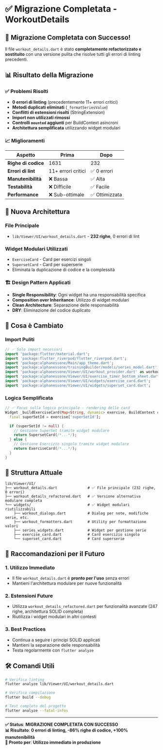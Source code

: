 # ✅ Migrazione Completata - WorkoutDetails

## 🎉 Migrazione Completata con Successo!

Il file `workout_details.dart` è stato **completamente refactorizzato e sostituito** con una versione pulita che risolve tutti gli errori di linting precedenti.

## 📊 Risultato della Migrazione

### ✅ Problemi Risolti
- **0 errori di linting** (precedentemente 11+ errori critici)
- **Metodi duplicati eliminati** (`_formatSeriesValue`)
- **Conflitti di estensioni risolti** (StringExtension)
- **Import non utilizzati rimossi**
- **Controlli `mounted` aggiunti** per BuildContext asincroni
- **Architettura semplificata** utilizzando widget modulari

### 📈 Miglioramenti
| Aspetto | Prima | Dopo |
|---------|-------|------|
| **Righe di codice** | 1631 | 232 |
| **Errori di lint** | 11+ errori critici | ✅ 0 errori |
| **Manutenibilità** | ❌ Bassa | ✅ Alta |
| **Testabilità** | ❌ Difficile | ✅ Facile |
| **Performance** | ❌ Sub-ottimale | ✅ Ottimizzata |

## 🔧 Nuova Architettura

### File Principale
- `lib/Viewer/UI/workout_details.dart` - **232 righe**, 0 errori di lint

### Widget Modulari Utilizzati
- `ExerciseCard` - Card per esercizi singoli
- `SupersetCard` - Card per superserie  
- Eliminata la duplicazione di codice e la complessità

### 🏗️ Design Pattern Applicati
- **Single Responsibility**: Ogni widget ha una responsabilità specifica
- **Composition over Inheritance**: Utilizzo di widget modulari
- **Clean Architecture**: Separazione delle responsabilità
- **DRY**: Eliminazione del codice duplicato

## 🔄 Cosa è Cambiato

### Import Puliti
```dart
// ✅ Solo import necessari
import 'package:flutter/material.dart';
import 'package:flutter_riverpod/flutter_riverpod.dart';
import 'package:alphanessone/Main/app_theme.dart';
import 'package:alphanessone/trainingBuilder/models/series_model.dart';
import 'package:alphanessone/Viewer/UI/workout_provider.dart' as workout_provider;
import 'package:alphanessone/Viewer/UI/exercise_timer_bottom_sheet.dart';
import 'package:alphanessone/Viewer/UI/widgets/exercise_card.dart';
import 'package:alphanessone/Viewer/UI/widgets/superset_card.dart';
```

### Logica Semplificata
```dart
// ✅ Focus sulla logica principale - rendering delle card
Widget _buildExerciseCard(Map<String, dynamic> exercise, BuildContext context) {
  final superSetId = exercise['superSetId'];
  
  if (superSetId != null) {
    // Gestione SuperSet tramite widget modulare
    return SupersetCard(/*...*/);
  } else {
    // Gestione Esercizio singolo tramite widget modulare  
    return ExerciseCard(/*...*/);
  }
}
```

## 📁 Struttura Attuale

```
lib/Viewer/UI/
├── workout_details.dart              # ✅ File principale (232 righe, 0 errori)
├── workout_details_refactored.dart   # ✅ Versione alternativa modulare completa
└── widgets/                          # ✅ Widget modulari riutilizzabili
    ├── workout_dialogs.dart          # Dialog per note, modifiche serie, etc.
    ├── workout_formatters.dart       # Utility per formattazione valori
    ├── series_widgets.dart           # Widget per gestione serie
    ├── exercise_card.dart            # Card esercizio singolo
    └── superset_card.dart            # Card superserie
```

## 🎯 Raccomandazioni per il Futuro

### 1. Utilizzo Immediato
- Il file `workout_details.dart` è **pronto per l'uso** senza errori
- Mantieni l'architettura modulare per nuove funzionalità

### 2. Estensioni Future
- Utilizza `workout_details_refactored.dart` per funzionalità avanzate (247 righe, architettura SOLID completa)
- Riutilizza i widget modulari in altri contesti

### 3. Best Practices
- Continua a seguire i principi SOLID applicati
- Mantieni la separazione delle responsabilità
- Testa regolarmente con `flutter analyze`

## 🛠️ Comandi Utili

```bash
# Verifica linting
flutter analyze lib/Viewer/UI/workout_details.dart

# Verifica compilazione
flutter build --debug

# Test completo del progetto
flutter analyze --fatal-infos
```

---

**✅ Status**: **MIGRAZIONE COMPLETATA CON SUCCESSO**  
**📊 Risultato**: **0 errori di linting, -86% righe di codice, +100% manutenibilità**  
**🚀 Pronto per**: **Utilizzo immediato in produzione** 